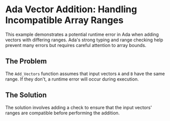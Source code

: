 # Ada Vector Addition: Handling Incompatible Array Ranges

This example demonstrates a potential runtime error in Ada when adding vectors with differing ranges.  Ada's strong typing and range checking help prevent many errors but requires careful attention to array bounds.

## The Problem

The `Add_Vectors` function assumes that input vectors `A` and `B` have the same range. If they don't, a runtime error will occur during execution.

## The Solution

The solution involves adding a check to ensure that the input vectors' ranges are compatible before performing the addition.